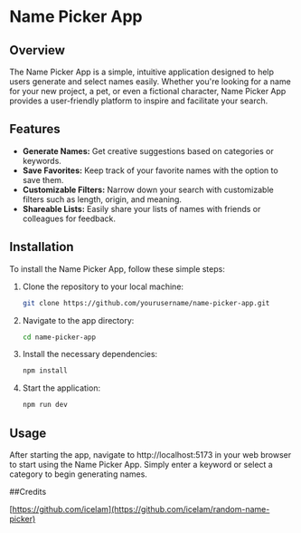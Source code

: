 # Name Picker App

## Overview

The Name Picker App is a simple, intuitive application designed to help users generate and select names easily. Whether you're looking for a name for your new project, a pet, or even a fictional character, Name Picker App provides a user-friendly platform to inspire and facilitate your search.

## Features

- **Generate Names:** Get creative suggestions based on categories or keywords.
- **Save Favorites:** Keep track of your favorite names with the option to save them.
- **Customizable Filters:** Narrow down your search with customizable filters such as length, origin, and meaning.
- **Shareable Lists:** Easily share your lists of names with friends or colleagues for feedback.

## Installation

To install the Name Picker App, follow these simple steps:

1. Clone the repository to your local machine:

   ```bash
   git clone https://github.com/yourusername/name-picker-app.git
   ```

2. Navigate to the app directory:

   ```bash
   cd name-picker-app
   ```

3. Install the necessary dependencies:

   ```bash
   npm install
   ```

4. Start the application:

   ```bash
   npm run dev
   ```

## Usage

After starting the app, navigate to http://localhost:5173 in your web browser to start using the Name Picker App. Simply enter a keyword or select a category to begin generating names.

##Credits

[https://github.com/icelam](https://github.com/icelam/random-name-picker)
